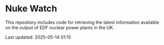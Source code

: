 # Nuke Watch

This repository includes code for retrieving the latest information available on the output of EDF nuclear power plants in the UK.

Last updated: 2025-05-14 01:15